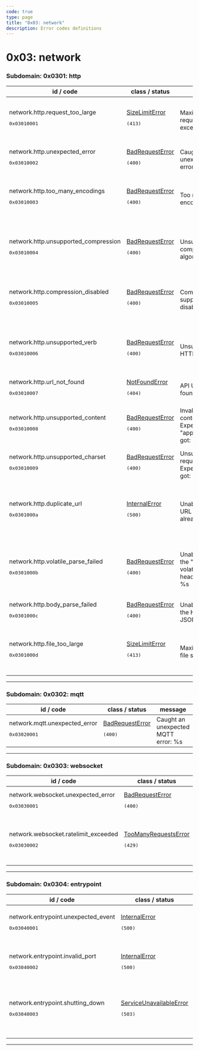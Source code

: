 ```yaml
---
code: true
type: page
title: "0x03: network"
description: Error codes definitions
---
```


[//]: # (This documentation is auto-generated)
[//]: # (If you need to update this page, execute: npm run doc-error-codes)

# 0x03: network



### Subdomain: 0x0301: http

| id / code | class / status | message | description |
| --------- | -------------- | --------| ----------- |
| network.http.request_too_large<br/><pre>0x03010001</pre>  | [SizeLimitError](/core/2/api/errors/error-codes#sizelimiterror) <pre>(413)</pre> | Maximum HTTP request size exceeded. | The size of the request exceeds the server configured limit |
| network.http.unexpected_error<br/><pre>0x03010002</pre>  | [BadRequestError](/core/2/api/errors/error-codes#badrequesterror) <pre>(400)</pre> | Caught an unexpected HTTP error: %s | Caught an unexpected HTTP parsing error |
| network.http.too_many_encodings<br/><pre>0x03010003</pre>  | [BadRequestError](/core/2/api/errors/error-codes#badrequesterror) <pre>(400)</pre> | Too many encodings. | The number of encodings exceeds the server configured limit |
| network.http.unsupported_compression<br/><pre>0x03010004</pre>  | [BadRequestError](/core/2/api/errors/error-codes#badrequesterror) <pre>(400)</pre> | Unsupported compression algorithm "%s". | The request has been compressed using an unsupported compression algorithm |
| network.http.compression_disabled<br/><pre>0x03010005</pre>  | [BadRequestError](/core/2/api/errors/error-codes#badrequesterror) <pre>(400)</pre> | Compression support is disabled. | The server has been configured to refuse compressed requests |
| network.http.unsupported_verb<br/><pre>0x03010006</pre>  | [BadRequestError](/core/2/api/errors/error-codes#badrequesterror) <pre>(400)</pre> | Unsupported HTTP verb "%s". | An HTTP request has been submitted using an unsupported verb |
| network.http.url_not_found<br/><pre>0x03010007</pre>  | [NotFoundError](/core/2/api/errors/error-codes#notfounderror) <pre>(404)</pre> | API URL not found: %s. | API URL not found |
| network.http.unsupported_content<br/><pre>0x03010008</pre>  | [BadRequestError](/core/2/api/errors/error-codes#badrequesterror) <pre>(400)</pre> | Invalid request content-type. Expected "application/json", got: "%s". | The content described in the content-type header is not supported |
| network.http.unsupported_charset<br/><pre>0x03010009</pre>  | [BadRequestError](/core/2/api/errors/error-codes#badrequesterror) <pre>(400)</pre> | Unsupported request charset. Expected "utf-8", got: "%s". | Unsupported content charset |
| network.http.duplicate_url<br/><pre>0x0301000a</pre>  | [InternalError](/core/2/api/errors/error-codes#internalerror) <pre>(500)</pre> | Unable to attach URL %s: this path already exists. | Triggered when an attempt is made to register a duplicate URL in the HTTP router |
| network.http.volatile_parse_failed<br/><pre>0x0301000b</pre>  | [BadRequestError](/core/2/api/errors/error-codes#badrequesterror) <pre>(400)</pre> | Unable to convert the "x-kuzzle-volatile" HTTP header to JSON: %s | The x-kuzzle-volatile header received is not in JSON format |
| network.http.body_parse_failed<br/><pre>0x0301000c</pre>  | [BadRequestError](/core/2/api/errors/error-codes#badrequesterror) <pre>(400)</pre> | Unable to convert the HTTP body to JSON: %s | The request body is not in JSON format |
| network.http.file_too_large<br/><pre>0x0301000d</pre>  | [SizeLimitError](/core/2/api/errors/error-codes#sizelimiterror) <pre>(413)</pre> | Maximum HTTP file size exceeded | The submitted file exceeds the server configured limit |

---


### Subdomain: 0x0302: mqtt

| id / code | class / status | message | description |
| --------- | -------------- | --------| ----------- |
| network.mqtt.unexpected_error<br/><pre>0x03020001</pre>  | [BadRequestError](/core/2/api/errors/error-codes#badrequesterror) <pre>(400)</pre> | Caught an unexpected MQTT error: %s | Caught an unexpected MQTT error |

---


### Subdomain: 0x0303: websocket

| id / code | class / status | message | description |
| --------- | -------------- | --------| ----------- |
| network.websocket.unexpected_error<br/><pre>0x03030001</pre>  | [BadRequestError](/core/2/api/errors/error-codes#badrequesterror) <pre>(400)</pre> | Caught an unexpected WebSocket error: %s | Caught an unexpected WebSocket error |
| network.websocket.ratelimit_exceeded<br/><pre>0x03030002</pre>  | [TooManyRequestsError](/core/2/api/errors/error-codes#toomanyrequestserror) <pre>(429)</pre> | Rejected: too many requests received from that socket | Too many requests received from a client socket |

---


### Subdomain: 0x0304: entrypoint

| id / code | class / status | message | description |
| --------- | -------------- | --------| ----------- |
| network.entrypoint.unexpected_event<br/><pre>0x03040001</pre>  | [InternalError](/core/2/api/errors/error-codes#internalerror) <pre>(500)</pre> | Unexpected event received: %s. | Received an erroneous network event |
| network.entrypoint.invalid_port<br/><pre>0x03040002</pre>  | [InternalError](/core/2/api/errors/error-codes#internalerror) <pre>(500)</pre> | Invalid network port number: %s. | Invalid network port |
| network.entrypoint.shutting_down<br/><pre>0x03040003</pre>  | [ServiceUnavailableError](/core/2/api/errors/error-codes#serviceunavailableerror) <pre>(503)</pre> | Rejected: instance is shutting down | Request rejected because this instance is shutting down |

---
